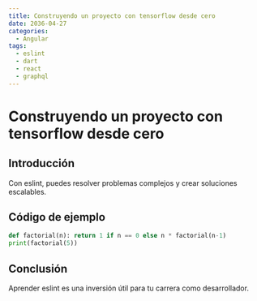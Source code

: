 ```yaml
---
title: Construyendo un proyecto con tensorflow desde cero
date: 2036-04-27
categories:
  - Angular
tags:
  - eslint
  - dart
  - react
  - graphql
---
```


# Construyendo un proyecto con tensorflow desde cero

## Introducción

Con eslint, puedes resolver problemas complejos y crear soluciones escalables.

## Código de ejemplo

```python
def factorial(n): return 1 if n == 0 else n * factorial(n-1)
print(factorial(5))
```

## Conclusión

Aprender eslint es una inversión útil para tu carrera como desarrollador.